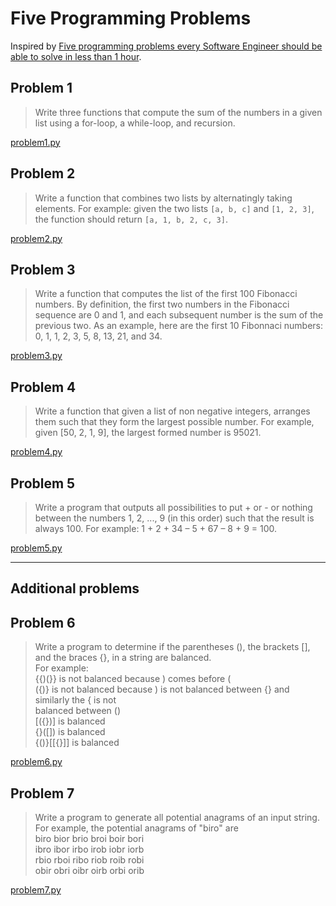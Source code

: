 # Five Programming Problems

Inspired by [Five programming problems every Software Engineer should be able to solve in less than 1 hour](https://web.archive.org/web/20200414191515/http://www.shiftedup.com/2015/05/07/five-programming-problems-every-software-engineer-should-be-able-to-solve-in-less-than-1-hour). 

## Problem 1

> Write three functions that compute the sum of the numbers in a given
> list using a for-loop, a while-loop, and recursion.

[problem1.py](src/problem1.py)

## Problem 2

> Write a function that combines two lists by alternatingly taking
> elements. For example: given the two lists `[a, b, c]` and
> `[1, 2, 3]`, the function should return `[a, 1, b, 2, c, 3]`.

[problem2.py](src/problem2.py)

## Problem 3

> Write a function that computes the list of the first 100 Fibonacci
> numbers. By definition, the first two numbers in the Fibonacci
> sequence are 0 and 1, and each subsequent number is the sum of the
> previous two. As an example, here are the first 10 Fibonnaci
> numbers: 0, 1, 1, 2, 3, 5, 8, 13, 21, and 34.

[problem3.py](src/problem3.py)

## Problem 4

> Write a function that given a list of non negative integers,
> arranges them such that they form the largest possible number. For
> example, given [50, 2, 1, 9], the largest formed number is 95021.

[problem4.py](src/problem4.py)

## Problem 5

> Write a program that outputs all possibilities to put + or - or
> nothing between the numbers 1, 2, ..., 9 (in this order) such that
> the result is always 100. For example: 1 + 2 + 34 – 5 + 67 – 8 + 9 =
> 100.

[problem5.py](src/problem5.py)

-----

Additional problems
-------------------

## Problem 6

> Write a program to determine if the parentheses (), the brackets [], and the braces {}, in
> a string are balanced.  
> For example:  
> {{)(}} is not balanced because ) comes before (  
> ({)} is not balanced because ) is not balanced between {} and similarly the { is not  
> balanced between ()  
> [({})] is balanced  
> {}([]) is balanced  
> {()}[[{}]] is balanced

[problem6.py](src/problem6.py)

## Problem 7

> Write a program to generate all potential anagrams of an input string.  
> For example, the potential anagrams of "biro" are  
> biro bior brio broi boir bori  
> ibro ibor irbo irob iobr iorb  
> rbio rboi ribo riob roib robi  
> obir obri oibr oirb orbi orib  

[problem7.py](src/problem7.py)
